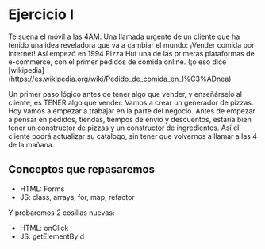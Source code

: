 # Ejercicio I
Te suena el móvil a las 4AM. Una llamada urgente de un cliente que ha tenido una idea reveladora que va a cambiar el mundo: 
¡Vender comida por internet!
Así empezó en 1994 Pizza Hut una de las primeras plataformas de e-commerce, con el primer pedidos de comida online. (¡o eso dice [wikipedia] (https://es.wikipedia.org/wiki/Pedido_de_comida_en_l%C3%ADnea)


Un primer paso lógico antes de tener algo que vender, y enseñárselo al cliente, es TENER algo que vender.
Vamos a crear un generador de pizzas.
Hoy vamos a empezar a trabajar en la parte del negocio. Antes de empezar a pensar en pedidos, tiendas, tiempos de envío y descuentos,
estaría bien tener un constructor de pizzas y un constructor de ingredientes. Así el cliente podrá actualizar su catálogo, 
sin tener que volvernos a llamar a las 4 de la mañana.

## Conceptos que repasaremos
   * HTML: Forms
   * JS: class, arrays, for, map, refactor

 Y probaremos 2 cosillas nuevas:
   * HTML: onClick
   * JS: getElementById
